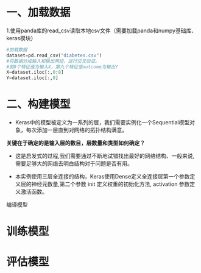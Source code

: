 # 一、加载数据

1.使用panda库的read\_csv读取本地csv文件（需要加载panda和numpy基础库、keras模块）

```py
#加载数据
dataset=pd.read_csv("diabetes.csv")
#将数据分成输入和输出两组，进行交叉验证。
#前8个特征值为输入X，第九个特征值outcome为输出Y
X=dataset.iloc[:,0:8]
Y=dataset.iloc[:,8]
```

# 二、构建模型

* Keras中的模型被定义为一系列的层，我们需要实例化一个Sequential模型对象，每次添加一层直到对网络的拓扑结构满意。

**关键在于确定的是输入层的数目，层数量和类型如何确定？**

* 这是启发式的过程,我们需要通过不断地试错找出最好的网络结构、一般来说,需要足够大的网络去明白结构对于问题是否有用。

* 本实例使用三层全连接的结构，Keras使用Dense定义全连接层第一个参数定义层的神经元数量,第二个参数 init 定义权重的初始化方法, activation 参数定义激活函数。















编译模型

# 训练模型

# 评估模型



